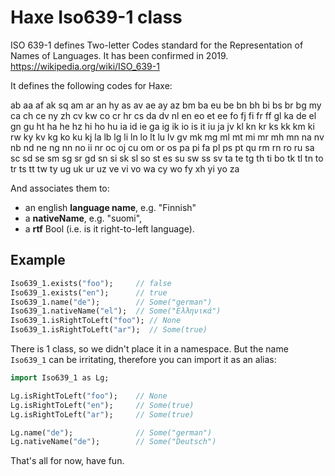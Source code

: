 # Haxe Iso639-1 class

ISO 639-1 defines Two-letter Codes standard for the Representation of Names of Languages. It has been confirmed in 2019. https://wikipedia.org/wiki/ISO_639-1

It defines the following codes for Haxe:

ab aa af ak sq am ar an hy as av ae ay az bm ba eu be bn bh bi bs br bg my ca
ch ce ny zh cv kw co cr hr cs da dv nl en eo et ee fo fj fi fr ff gl ka de el
gn gu ht ha he hz hi ho hu ia id ie ga ig ik io is it iu ja jv kl kn kr ks kk
km ki rw ky kv kg ko ku kj la lb lg li ln lo lt lu lv gv mk mg ml mt mi mr mh
mn na nv nb nd ne ng nn no ii nr oc oj cu om or os pa pi fa pl ps pt qu rm rn
ro ru sa sc sd se sm sg sr gd sn si sk sl so st es su sw ss sv ta te tg th ti
bo tk tl tn to tr ts tt tw ty ug uk ur uz ve vi vo wa cy wo fy xh yi yo za

And associates them to:

* an english **language name**, e.g. "Finnish"
* a **nativeName**, e.g. "suomi",
* a **rtf** Bool (i.e. is it right-to-left language).

## Example 

```haxe
Iso639_1.exists("foo");     // false
Iso639_1.exists("en");      // true
Iso639_1.name("de");        // Some("german")
Iso639_1.nativeName("el");  // Some("Ελληνικά")
Iso639_1.isRightToLeft("foo"); // None
Iso639_1.isRightToLeft("ar");  // Some(true)
```

There is 1 class, so we didn't place it in a namespace.
But the name `Iso639_1` can be irritating, therefore you
can import it as an alias:

```haxe
import Iso639_1 as Lg;

Lg.isRightToLeft("foo");    // None
Lg.isRightToLeft("en");     // Some(true)
Lg.isRightToLeft("ar");     // Some(true)

Lg.name("de");              // Some("german")
Lg.nativeName("de");        // Some("Deutsch")
```

That's all for now, have fun.
